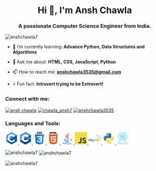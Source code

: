 <h1 align="center">Hi 👋, I'm Ansh Chawla</h1>
<h3 align="center">A passionate Computer Science Engineer from India.</h3>

<p align="left"> <img src="https://komarev.com/ghpvc/?username=anshchawla7&label=Profile%20views&color=0e75b6&style=flat" alt="anshchawla7" /> </p>

- 🌱 I’m currently learning: **Advance Python, Data Structures and Algorithms**

- 💬 Ask me about: **HTML, CSS, JavaScript, Python**

- 📫 How to reach me: **anshchawla3535@gmail.com**

- ⚡ Fun fact: **Introvert trying to be Extrovert!**

<h3 align="left">Connect with me:</h3>
<p align="left">
<a href="https://linkedin.com/in/ansh chawla" target="blank"><img align="center" src="https://raw.githubusercontent.com/rahuldkjain/github-profile-readme-generator/master/src/images/icons/Social/linked-in-alt.svg" alt="ansh chawla" height="30" width="40" /></a>
<a href="https://instagram.com/chawla_ansh7" target="blank"><img align="center" src="https://raw.githubusercontent.com/rahuldkjain/github-profile-readme-generator/master/src/images/icons/Social/instagram.svg" alt="chawla_ansh7" height="30" width="40" /></a>
<a href="https://www.hackerrank.com/anshchawla3535" target="blank"><img align="center" src="https://raw.githubusercontent.com/rahuldkjain/github-profile-readme-generator/master/src/images/icons/Social/hackerrank.svg" alt="anshchawla3535" height="30" width="40" /></a>
</p>

<h3 align="left">Languages and Tools:</h3>
<p align="left"> <a href="https://www.cprogramming.com/" target="_blank" rel="noreferrer"> <img src="https://raw.githubusercontent.com/devicons/devicon/master/icons/c/c-original.svg" alt="c" width="40" height="40"/> </a> <a href="https://www.w3schools.com/cpp/" target="_blank" rel="noreferrer"> <img src="https://raw.githubusercontent.com/devicons/devicon/master/icons/cplusplus/cplusplus-original.svg" alt="cplusplus" width="40" height="40"/> </a> <a href="https://www.w3schools.com/css/" target="_blank" rel="noreferrer"> <img src="https://raw.githubusercontent.com/devicons/devicon/master/icons/css3/css3-original-wordmark.svg" alt="css3" width="40" height="40"/> </a> <a href="https://www.w3.org/html/" target="_blank" rel="noreferrer"> <img src="https://raw.githubusercontent.com/devicons/devicon/master/icons/html5/html5-original-wordmark.svg" alt="html5" width="40" height="40"/> </a> <a href="https://www.java.com" target="_blank" rel="noreferrer"> <img src="https://raw.githubusercontent.com/devicons/devicon/master/icons/java/java-original.svg" alt="java" width="40" height="40"/> </a> <a href="https://developer.mozilla.org/en-US/docs/Web/JavaScript" target="_blank" rel="noreferrer"> <img src="https://raw.githubusercontent.com/devicons/devicon/master/icons/javascript/javascript-original.svg" alt="javascript" width="40" height="40"/> </a> <a href="https://www.mysql.com/" target="_blank" rel="noreferrer"> <img src="https://raw.githubusercontent.com/devicons/devicon/master/icons/mysql/mysql-original-wordmark.svg" alt="mysql" width="40" height="40"/> </a> <a href="https://www.python.org" target="_blank" rel="noreferrer"> <img src="https://raw.githubusercontent.com/devicons/devicon/master/icons/python/python-original.svg" alt="python" width="40" height="40"/> </a> <a href="https://reactjs.org/" target="_blank" rel="noreferrer"> <img src="https://raw.githubusercontent.com/devicons/devicon/master/icons/react/react-original-wordmark.svg" alt="react" width="40" height="40"/> </a> </p>

<p><img align="left" src="https://github-readme-stats.vercel.app/api/top-langs?username=anshchawla7&show_icons=true&locale=en&layout=compact" alt="anshchawla7" /></p>

<p>&nbsp;<img align="center" src="https://github-readme-stats.vercel.app/api?username=anshchawla7&show_icons=true&locale=en" alt="anshchawla7" /></p>

<p><img align="center" src="https://github-readme-streak-stats.herokuapp.com/?user=anshchawla7&" alt="anshchawla7" /></p>
